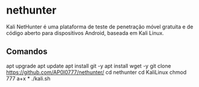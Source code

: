 # nethunter
Kali NetHunter é uma plataforma de teste de penetração móvel gratuita e de código aberto para dispositivos Android, baseada em Kali Linux.

<h2> Comandos </h2>

apt upgrade
apt update
apt install git -y
apt install wget -y
git clone https://github.com/AP0l0777/nethunter/
cd nethunter
cd KaliLinux
chmod 777 a+x *
./kali.sh
